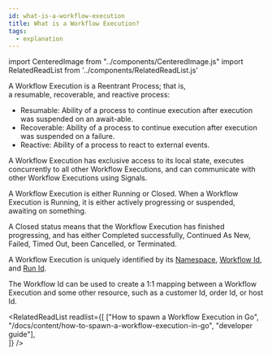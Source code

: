 ```yaml
---
id: what-is-a-workflow-execution
title: What is a Workflow Execution?
tags:
  - explanation
---
```


import CenteredImage from "../components/CenteredImage.js"
import RelatedReadList from '../components/RelatedReadList.js'

A Workflow Execution is a Reentrant Process; that is, a resumable, recoverable, and reactive process:

- Resumable: Ability of a process to continue execution after execution was suspended on an await-able.
- Recoverable: Ability of a process to continue execution after execution was suspended on a failure.
- Reactive: Ability of a process to react to external events.

A Workflow Execution has exclusive access to its local state, executes concurrently to all other Workflow Executions, and can communicate with other Workflow Executions using Signals.

A Workflow Execution is either Running or Closed.
When a Workflow Execution is Running, it is either actively progressing or suspended, awaiting on something.

A Closed status means that the Workflow Execution has finished progressing, and has either Completed successfully, Continued As New, Failed, Timed Out, been Cancelled, or Terminated.

<CenteredImage
imagePath="/diagrams/workflow-execution-status.svg"
imageSize="75"
title="Workflow Execution Status"
/>

A Workflow Execution is uniquely identified by its [Namespace](/docs/server/namespaces), [Workflow Id](/docs/content/what-is-a-workflow-id), and [Run Id](/docs/content/what-is-a-run-id).

The Workflow Id can be used to create a 1:1 mapping between a Workflow Execution and some other resource, such as a customer Id, order Id, or host Id.

<RelatedReadList
readlist={[
["How to spawn a Workflow Execution in Go", "/docs/content/how-to-spawn-a-workflow-execution-in-go", "developer guide"],  
]}
/>
